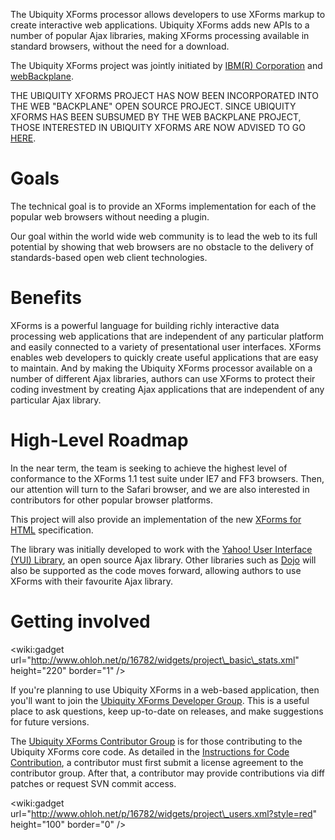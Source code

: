 The Ubiquity XForms processor allows developers to use XForms markup to create interactive web applications. Ubiquity XForms adds new APIs to a number of popular Ajax libraries, making XForms processing available in standard browsers, without the need for a download.

The Ubiquity XForms project was jointly initiated by [IBM(R) Corporation](http://www.ibm.com) and [webBackplane](http://webBackplane.com).

THE UBIQUITY XFORMS PROJECT HAS NOW BEEN INCORPORATED INTO THE WEB "BACKPLANE" OPEN SOURCE PROJECT.  SINCE UBIQUITY XFORMS HAS BEEN SUBSUMED BY THE WEB BACKPLANE PROJECT, THOSE INTERESTED IN UBIQUITY XFORMS ARE NOW ADVISED TO GO [HERE](https://github.com/sidewinderlabs/backplanejs).

# Goals #

The technical goal is to provide an XForms implementation for each of the popular web browsers without needing a plugin.

Our goal within the world wide web community is to lead the web to its full potential by showing that web browsers are no obstacle to the delivery of standards-based open web client technologies.

# Benefits #

XForms is a powerful language for building richly interactive data processing web applications that are independent of any particular platform and easily connected to a variety of presentational user interfaces. XForms enables web developers to quickly create useful applications that are easy to maintain. And by making the Ubiquity XForms processor available on a number of different Ajax libraries, authors can use XForms to protect their coding investment by creating Ajax applications that are independent of any particular Ajax library.

# High-Level Roadmap #

In the near term, the team is seeking to achieve the highest level of conformance to the XForms 1.1 test suite under IE7 and FF3 browsers.  Then, our attention will turn to the Safari browser, and we are also interested in contributors for other popular browser platforms.

This project will also provide an implementation of the new [XForms for HTML](http://www.w3.org/TR/XForms-for-HTML/) specification.

The library was initially developed to work with the [Yahoo! User Interface (YUI) Library](http://developer.yahoo.com/yui), an open source Ajax library. Other libraries such as [Dojo](http://dojotoolkit.org/) will also be supported as the code moves forward, allowing authors to use XForms with their favourite Ajax library.

# Getting involved #

&lt;wiki:gadget url="http://www.ohloh.net/p/16782/widgets/project\_basic\_stats.xml" height="220" border="1" /&gt;

If you're planning to use Ubiquity XForms in a web-based application, then you'll want to join the [Ubiquity XForms Developer Group](http://groups.google.com/group/ubiquity-xforms). This is a useful place to ask questions, keep up-to-date on releases, and make suggestions for future versions.

The [Ubiquity XForms Contributor Group](http://groups.google.com/group/ubiquity-xforms-eng) is for those contributing to the Ubiquity XForms core code. As detailed in the [Instructions for Code Contribution](http://groups.google.com/group/ubiquity-xforms-eng/web/contributing-code-to-ubiquity-xforms), a contributor must first submit a license agreement to the contributor group.  After that, a contributor may provide contributions via diff patches or request SVN commit access.

&lt;wiki:gadget url="http://www.ohloh.net/p/16782/widgets/project\_users.xml?style=red" height="100"  border="0" /&gt;